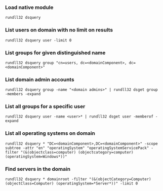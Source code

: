 ### Load native module
```
rundll32 dsquery
```

### List users on domain with no limit on results
```
rundll32 dsquery user -limit 0
```

### List groups for given distinguished name
```
rundll32 dsquery group "cn=users, dc=<domainComponent>, dc=<domainComponent>"
```

### List domain admin accounts
```
rundll32 dsquery group -name "<domain admins>" | rundll32 dsget group -members -expand
```

### List all groups for a specific user
```
rundll32 dsquery user -name <user>* | rundll32 dsget user -memberof -expand
```

### List all operating systems on domain
```
rundll32 dsquery * "DC=<domainComponent>,DC=<domainComponent>" -scope subtree -attr "en" "operatingSystem" "operatingSystemServicePack" -filter "(&(objectclass=computer) (objectcategory=computer) (operatingSystem=Windows*))"
```

### Find servers in the domain
```
rundll32 dsquery * domainroot -filter "(&(objectCategory=Computer) (objectClass=Computer) (operatingSystem=*Server*))" -limit 0
```

